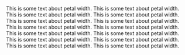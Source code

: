 This is some text about petal width. This is some text about petal width. This is some text about petal width. This is some text about petal width. This is some text about petal width. This is some text about petal width. This is some text about petal width. This is some text about petal width. This is some text about petal width. This is some text about petal width. This is some text about petal width. This is some text about petal width. This is some text about petal width. This is some text about petal width. 
